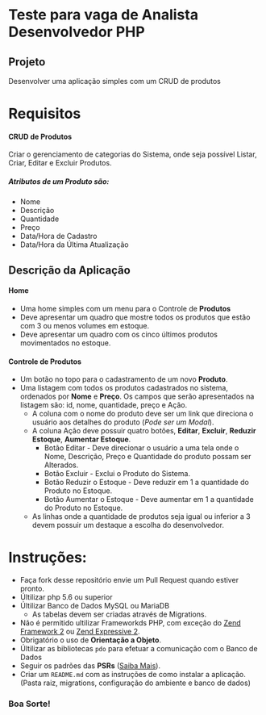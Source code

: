 # Teste para vaga de Analista Desenvolvedor PHP

## Projeto
Desenvolver uma aplicação simples com um CRUD de produtos

# Requisitos

#### CRUD de Produtos

Criar o gerenciamento de categorias do Sistema, onde seja possível Listar, Criar, Editar e Excluir Produtos.


##### Atributos de um Produto são:
- Nome
- Descrição
- Quantidade
- Preço
- Data/Hora de Cadastro
- Data/Hora da Última Atualização

## Descrição da Aplicação

#### Home

- Uma home simples com um menu para o Controle de **Produtos**
- Deve apresentar um quadro que mostre todos os produtos que estão com 3 ou menos volumes em estoque.
- Deve apresentar um quadro com os cinco últimos produtos movimentados no estoque.

#### Controle de Produtos

- Um botão no topo para o cadastramento de um novo **Produto**.
- Uma listagem com todos os produtos cadastrados no sistema, ordenados por **Nome** e **Preço**. Os campos que serão apresentados na listagem são: id, nome, quantidade, preço e Ação.
    - A coluna com o nome do produto deve ser um link que direciona o usuário aos detalhes do produto (*Pode ser um Modal*).
    - A coluna Ação deve possuir quatro botões, **Editar**, **Excluir**, **Reduzir Estoque**, **Aumentar Estoque**.
        - Botão Editar - Deve direcionar o usuário a uma tela onde o Nome, Descrição, Preço e Quantidade do produto possam ser Alterados.
        - Botão Excluir - Exclui o Produto do Sistema.
        - Botão Reduzir o Estoque - Deve reduzir em 1 a quantidade do Produto no Estoque.
        - Botão Aumentar o Estoque - Deve aumentar em 1 a quantidade do Produto no Estoque.
    - As linhas onde a quantidade de produtos seja igual ou inferior a 3 devem possuir um destaque a escolha do desenvolvedor.


# Instruções:
- Faça fork desse repositório envie um Pull Request quando estiver pronto.
- Últilizar php 5.6 ou superior
- Últilizar Banco de Dados MySQL ou MariaDB
    - As tabelas devem ser criadas através de Migrations.
- Não é permitido ultilizar Frameworkds PHP, com exceção do [Zend Framework 2](https://framework.zend.com/) ou [Zend Expressive 2](https://docs.zendframework.com/zend-expressive/).
- Obrigatório o uso de **Orientação a Objeto**.
- Últilizar as bibliotecas `pdo` para efetuar a comunicação com o Banco de Dados
- Seguir os padrões das **PSRs** ([Saiba Mais](http://br.phptherightway.com/)).
- Criar um `README.md` com as instruções de como instalar a aplicação. (Pasta raiz, migrations, configuração do ambiente e banco de dados)


### Boa Sorte!
